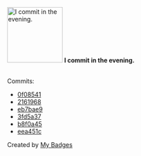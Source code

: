 <img src="https://my-badges.github.io/my-badges/evening-commits.png" alt="I commit in the evening." title="I commit in the evening." width="128">
<strong>I commit in the evening.</strong>
<br><br>

Commits:

- <a href="https://github.com/ksysoev/make-it-public/commit/0f08541abc44486ef0c4154c3e1832bb10307197">0f08541</a>
- <a href="https://github.com/ksysoev/make-it-public/commit/21619688a1965225c001391e3d93b8ef6e92e2d7">2161968</a>
- <a href="https://github.com/ksysoev/make-it-public/commit/eb7bae9ce8aef7d64c6e289b5ff8be651e030d42">eb7bae9</a>
- <a href="https://github.com/ksysoev/make-it-public-tgbot/commit/3fd5a37af97750cb04f6bbe6e0ce4393bcdbadd6">3fd5a37</a>
- <a href="https://github.com/ksysoev/make-it-public/commit/b8f0a457f3f4249a24395b6a50f54ff0d307edba">b8f0a45</a>
- <a href="https://github.com/ksysoev/make-it-public/commit/eea451cea024ea8fa9c8c07042b1f8aebd6a26ad">eea451c</a>


Created by <a href="https://github.com/my-badges/my-badges">My Badges</a>